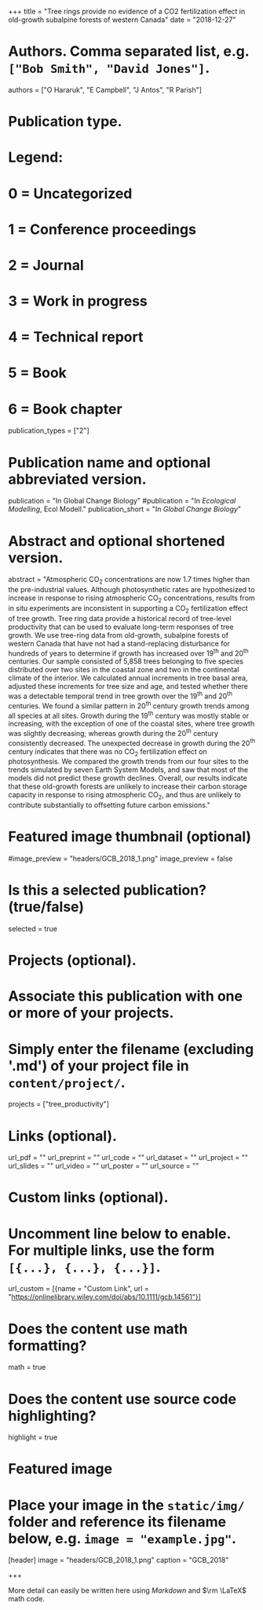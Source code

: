 +++
title = "Tree rings provide no evidence of a CO2 fertilization effect in old-growth subalpine forests of western Canada"
date = "2018-12-27"

# Authors. Comma separated list, e.g. `["Bob Smith", "David Jones"]`.
authors = ["O Hararuk", "E Campbell", "J Antos", "R Parish"]

# Publication type.
# Legend:
# 0 = Uncategorized
# 1 = Conference proceedings
# 2 = Journal
# 3 = Work in progress
# 4 = Technical report
# 5 = Book
# 6 = Book chapter
publication_types = ["2"]

# Publication name and optional abbreviated version.
publication = "In Global Change Biology"
#publication = "In *Ecological Modelling*, Ecol Modell."
publication_short = "In *Global Change Biology*"

# Abstract and optional shortened version.
abstract = "Atmospheric CO<sub>2</sub> concentrations are now 1.7 times higher than the pre-industrial values. Although photosynthetic rates are hypothesized to increase in response to rising atmospheric CO<sub>2</sub> concentrations, results from in situ experiments are inconsistent in supporting a CO<sub>2</sub> fertilization effect of tree growth. Tree ring data provide a historical record of tree-level productivity that can be used to evaluate long-term responses of tree growth. We use tree-ring data from old-growth, subalpine forests of western Canada that have not had a stand-replacing disturbance for hundreds of years to determine if growth has increased over 19<sup>th</sup> and 20<sup>th</sup> centuries. Our sample consisted of 5,858 trees belonging to five species distributed over two sites in the coastal zone and two in the continental climate of the interior. We calculated annual increments in tree basal area, adjusted these increments for tree size and age, and tested whether there was a detectable temporal trend in tree growth over the 19<sup>th</sup> and 20<sup>th</sup> centuries. We found a similar pattern in 20<sup>th</sup> century growth trends among all species at all sites. Growth during the 19<sup>th</sup> century was mostly stable or increasing, with the exception of one of the coastal sites, where tree growth was slightly decreasing; whereas growth during the 20<sup>th</sup> century consistently decreased. The unexpected decrease in growth during the 20<sup>th</sup> century indicates that there was no CO<sub>2</sub> fertilization effect on photosynthesis. We compared the growth trends from our four sites to the trends simulated by seven Earth System Models, and saw that most of the models did not predict these growth declines. Overall, our results indicate that these old-growth forests are unlikely to increase their carbon storage capacity in response to rising atmospheric CO<sub>2</sub>, and thus are unlikely to contribute substantially to offsetting future carbon emissions."

# Featured image thumbnail (optional)
#image_preview = "headers/GCB_2018_1.png"
image_preview = false

# Is this a selected publication? (true/false)
selected = true

# Projects (optional).
#   Associate this publication with one or more of your projects.
#   Simply enter the filename (excluding '.md') of your project file in `content/project/`.
projects = ["tree_productivity"]

# Links (optional).
url_pdf = ""
url_preprint = ""
url_code = ""
url_dataset = ""
url_project = ""
url_slides = ""
url_video = ""
url_poster = ""
url_source = ""

# Custom links (optional).
#   Uncomment line below to enable. For multiple links, use the form `[{...}, {...}, {...}]`.
url_custom = [{name = "Custom Link", url = "https://onlinelibrary.wiley.com/doi/abs/10.1111/gcb.14561"}]

# Does the content use math formatting?
math = true

# Does the content use source code highlighting?
highlight = true

# Featured image
# Place your image in the `static/img/` folder and reference its filename below, e.g. `image = "example.jpg"`.
[header]
image = "headers/GCB_2018_1.png"
caption = "GCB_2018"

+++

More detail can easily be written here using *Markdown* and $\rm \LaTeX$ math code.
